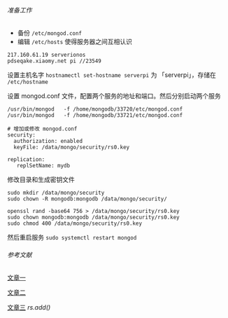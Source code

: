 ###### 准备工作

- 备份 `/etc/mongod.conf`
- 编辑 `/etc/hosts` 使得服务器之间互相认识

```
217.160.61.19 serverionos
pdseqake.xiaomy.net pi //23549
```

设置主机名字 `hostnamectl set-hostname serverpi` 为 「serverpi」，存储在 `/etc/hostname`

设置 mongod.conf 文件，配置两个服务的地址和端口。然后分别启动两个服务

```
/usr/bin/mongod   -f /home/mongodb/33720/etc/mongod.conf 
/usr/bin/mongod   -f /home/mongodb/33721/etc/mongod.conf 
```

```shell
# 增加或修改 mongod.conf
security:
  authorization: enabled
  keyFile: /data/mongo/security/rs0.key
  
replication:
   replSetName: mydb
```

修改目录和生成密钥文件

```shell
sudo mkdir /data/mongo/security
sudo chown -R mongodb:mongodb /data/mongo/security/

openssl rand -base64 756 > /data/mongo/security/rs0.key
sudo chown mongodb:mongodb /data/mongo/security/rs0.key
sudo chmod 400 /data/mongo/security/rs0.key
```

然后重启服务 `sudo systemctl restart mongod`



###### 参考文献

[文章一](https://segmentfault.com/a/1190000039403622)

[文章二](https://www.cnblogs.com/gjc592/p/13454845.html)

[文章三](https://www.cnblogs.com/operationhome/p/10744712.html)   *rs.add()*